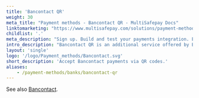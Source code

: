 ```yaml
---
title: 'Bancontact QR'
weight: 30
meta_title: "Payment methods - Bancontact QR - MultiSafepay Docs"
linktomarketing: "https://www.multisafepay.com/solutions/payment-methods/bancontact"
childlist: '.'
meta_description: "Sign up. Build and test your payments integration. Explore our products and services. Use our API reference, SDKs, and wrappers. Get support."
intro_description: "Bancontact QR is an additional service offered by Bancontact. Customers use their smartphone to scan a QR code to complete payment. Once payment is completed, the customer cannot reverse it and Bancontact QR guarantees settlement."
layout: 'single'
logo: '/logo/Payment_methods/Bancontact.svg'
short_description: 'Accept Bancontact payments via QR codes.'
aliases:
    - /payment-methods/banks/bancontact-qr
---
```

See also [Bancontact](/payments/methods/banks/bancontact/).